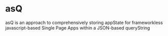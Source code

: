 # asQ
asQ is an approach to comprehensively storing appState for frameworkless javascript-based Single Page Apps within a JSON-based queryString
